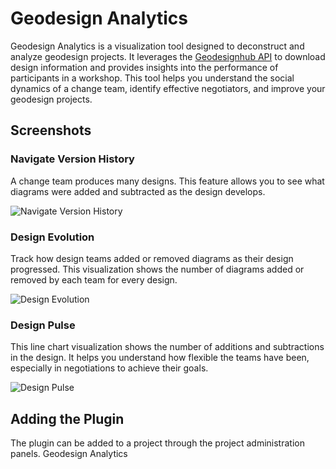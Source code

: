 # Geodesign Analytics

Geodesign Analytics is a visualization tool designed to deconstruct and analyze geodesign projects. It leverages the [Geodesignhub API](https://www.geodesignhub.com/api/) to download design information and provides insights into the performance of participants in a workshop. This tool helps you understand the social dynamics of a change team, identify effective negotiators, and improve your geodesign projects.

## Screenshots

### Navigate Version History

A change team produces many designs. This feature allows you to see what diagrams were added and subtracted as the design develops.

![Navigate Version History](https://i.imgur.com/hqvaHyH.gif)

### Design Evolution

Track how design teams added or removed diagrams as their design progressed. This visualization shows the number of diagrams added or removed by each team for every design.

![Design Evolution](https://i.imgur.com/xVfW0lr.png)

### Design Pulse

This line chart visualization shows the number of additions and subtractions in the design. It helps you understand how flexible the teams have been, especially in negotiations to achieve their goals.

![Design Pulse](https://i.imgur.com/O1zSBSz.png)

## Adding the Plugin

The plugin can be added to a project through the project administration panels. Geodesign Analytics